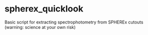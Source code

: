 # spherex_quicklook
Basic script for extracting spectrophotometry from SPHEREx cutouts (warning: science at your own risk)

